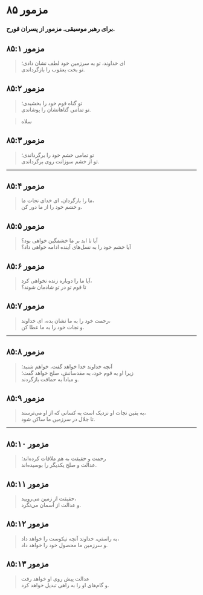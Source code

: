 # مزمور ۸۵

### برای رهبر موسیقی. مزمور از پسران قورح.

## مزمور ۸۵:۱

> ای خداوند، تو به سرزمین خود لطف نشان دادی؛  
> تو بخت یعقوب را بازگرداندی.

## مزمور ۸۵:۲

> تو گناه قوم خود را بخشیدی؛  
> تو تمامی گناهانشان را پوشاندی.

> سلاه

## مزمور ۸۵:۳

> تو تمامی خشم خود را برگرداندی؛  
> تو از خشم سوزانت روی برگرداندی.

---

## مزمور ۸۵:۴

> ما را بازگردان، ای خدای نجات ما،  
> و خشم خود را از ما دور کن.

## مزمور ۸۵:۵

> آیا تا ابد بر ما خشمگین خواهی بود؟  
> آیا خشم خود را به نسل‌های آینده ادامه خواهی داد؟

## مزمور ۸۵:۶

> آیا ما را دوباره زنده نخواهی کرد،  
> تا قوم تو در تو شادمان شوند؟

## مزمور ۸۵:۷

> رحمت خود را به ما نشان بده، ای خداوند،  
> و نجات خود را به ما عطا کن.

---

## مزمور ۸۵:۸

> آنچه خداوند خدا خواهد گفت، خواهم شنید؛  
> زیرا او به قوم خود، به مقدسانش، صلح خواهد گفت؛  
> و مبادا به حماقت بازگردند.

## مزمور ۸۵:۹

> به یقین نجات او نزدیک است به کسانی که از او می‌ترسند،  
> تا جلال در سرزمین ما ساکن شود.

---

## مزمور ۸۵:۱۰

> رحمت و حقیقت به هم ملاقات کرده‌اند؛  
> عدالت و صلح یکدیگر را بوسیده‌اند.

## مزمور ۸۵:۱۱

> حقیقت از زمین می‌رویید،  
> و عدالت از آسمان می‌نگرد.

## مزمور ۸۵:۱۲

> به راستی، خداوند آنچه نیکوست را خواهد داد،  
> و سرزمین ما محصول خود را خواهد داد.

## مزمور ۸۵:۱۳

> عدالت پیش روی او خواهد رفت  
> و گام‌های او را به راهی تبدیل خواهد کرد.
